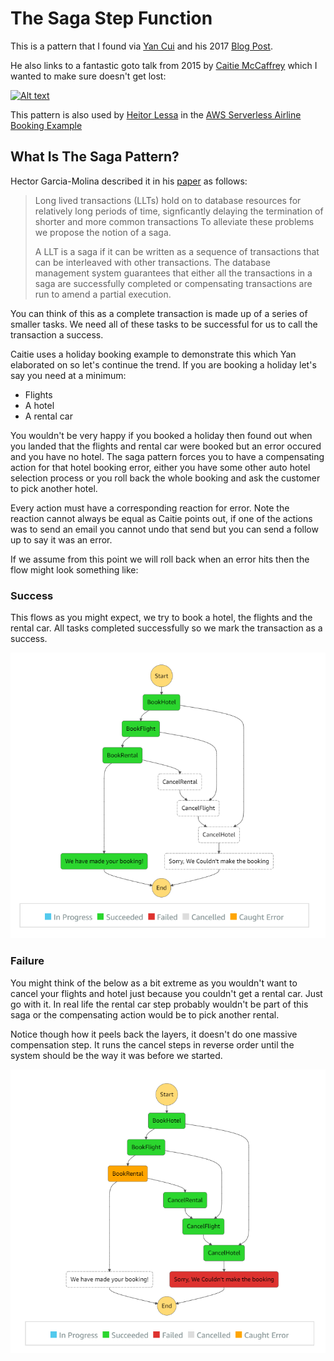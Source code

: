 # The Saga Step Function

This is a pattern that I found via [Yan Cui](https://twitter.com/theburningmonk) and his 2017 [Blog Post](https://theburningmonk.com/2017/07/applying-the-saga-pattern-with-aws-lambda-and-step-functions/). 

He also links to a fantastic goto talk from 2015 by [Caitie McCaffrey](https://twitter.com/caitie) which I wanted to make sure doesn't get lost:

[![Alt text](https://img.youtube.com/vi/xDuwrtwYHu8/0.jpg)](https://www.youtube.com/watch?v=xDuwrtwYHu8)

This pattern is also used by [Heitor Lessa](https://twitter.com/heitor_lessa) in the [AWS Serverless Airline Booking Example](https://github.com/aws-samples/aws-serverless-airline-booking/tree/develop/src/backend/booking#booking-state-machine)

## What Is The Saga Pattern?

Hector Garcia-Molina described it in his [paper](http://www.cs.cornell.edu/andru/cs711/2002fa/reading/sagas.pdf) as follows:

> Long lived transactions (LLTs) hold on to database resources for relatively long periods of
> time, signficantly delaying the termination of shorter and more common transactions To alleviate these problems we 
> propose the notion of a saga.
>
> A LLT is a saga if it can be written as a sequence of transactions that can be interleaved
with other transactions. The database management system guarantees that either all the transactions in a saga are successfully completed or compensating transactions are run to amend a partial execution.

You can think of this as a complete transaction is made up of a series of smaller tasks. We need all of these tasks to
be successful for us to call the transaction a success.

Caitie uses a holiday booking example to demonstrate this which Yan elaborated on so let's continue the trend. If you are booking a holiday let's say you need at a minimum:

* Flights
* A hotel
* A rental car

You wouldn't be very happy if you booked a holiday then found out when you landed that the flights and rental car were booked but an error occured and you have no hotel. The saga pattern forces you to have a compensating action for that hotel booking error, either you have some other auto hotel selection process or you roll back the whole booking and ask the customer to pick another hotel.

Every action must have a corresponding reaction for error. Note the reaction cannot always be equal as Caitie points out, if one of the actions was to send an email you cannot undo that send but you can send a follow up to say it was an error.

If we assume from this point we will roll back when an error hits then the flow might look something like:

### Success
This flows as you might expect, we try to book a hotel, the flights and the rental car. All tasks completed successfully so we mark the transaction as a success.

![flow](img/step2.PNG)

### Failure
You might think of the below as a bit extreme as you wouldn't want to cancel your flights and hotel just because you couldn't get a rental car. Just go with it. In real life the rental car step probably wouldn't be part of this saga or the compensating action would be to pick another rental.

Notice though how it peels back the layers, it doesn't do one massive compensation step. It runs the cancel steps in reverse order until the system should be the way it was before we started.

![flow](img/step3.PNG)